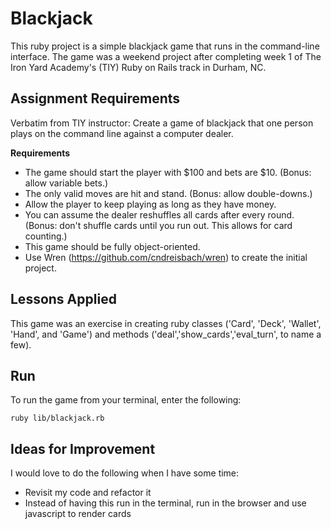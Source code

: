 # Blackjack

This ruby project is a simple blackjack game that runs in the command-line interface.  The game was a weekend project after completing week 1 of The Iron Yard Academy's (TIY) Ruby on Rails track in Durham, NC.

## Assignment Requirements

Verbatim from TIY instructor: Create a game of blackjack that one person plays on the command line against a computer dealer.

**Requirements**
* The game should start the player with $100 and bets are $10. (Bonus: allow variable bets.)
* The only valid moves are hit and stand. (Bonus: allow double-downs.)
* Allow the player to keep playing as long as they have money.
* You can assume the dealer reshuffles all cards after every round. (Bonus: don't shuffle cards until you run out. This allows for card counting.)
* This game should be fully object-oriented.
* Use Wren (https://github.com/cndreisbach/wren) to create the initial project.

## Lessons Applied

This game was an exercise in creating ruby classes ('Card', 'Deck', 'Wallet', 'Hand', and 'Game') and methods ('deal','show_cards','eval_turn', to name a few).

## Run

To run the game from your terminal, enter the following:

```
ruby lib/blackjack.rb
```

## Ideas for Improvement

I would love to do the following when I have some time:

* Revisit my code and refactor it
* Instead of having this run in the terminal, run in the browser and use javascript to render cards